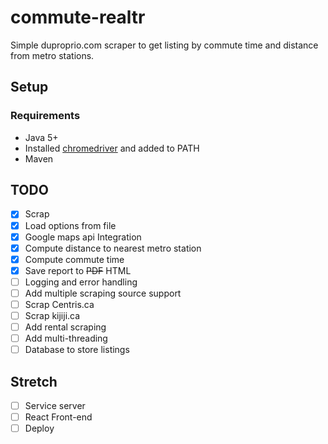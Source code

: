 # commute-realtr

Simple duproprio.com scraper to get listing by commute time and distance from metro stations.

## Setup

### Requirements
- Java 5+
- Installed [chromedriver](https://sites.google.com/a/chromium.org/chromedriver/) and added to PATH
- Maven

## TODO

- [x] Scrap
- [x] Load options from file
- [x] Google maps api Integration
- [x] Compute distance to nearest metro station
- [x] Compute commute time 
- [x] Save report to ~~PDF~~ HTML
- [ ] Logging and error handling
- [ ] Add multiple scraping source support
- [ ] Scrap Centris.ca
- [ ] Scrap kijiji.ca
- [ ] Add rental scraping
- [ ] Add multi-threading
- [ ] Database to store listings 

## Stretch
- [ ] Service server
- [ ] React Front-end
- [ ] Deploy
